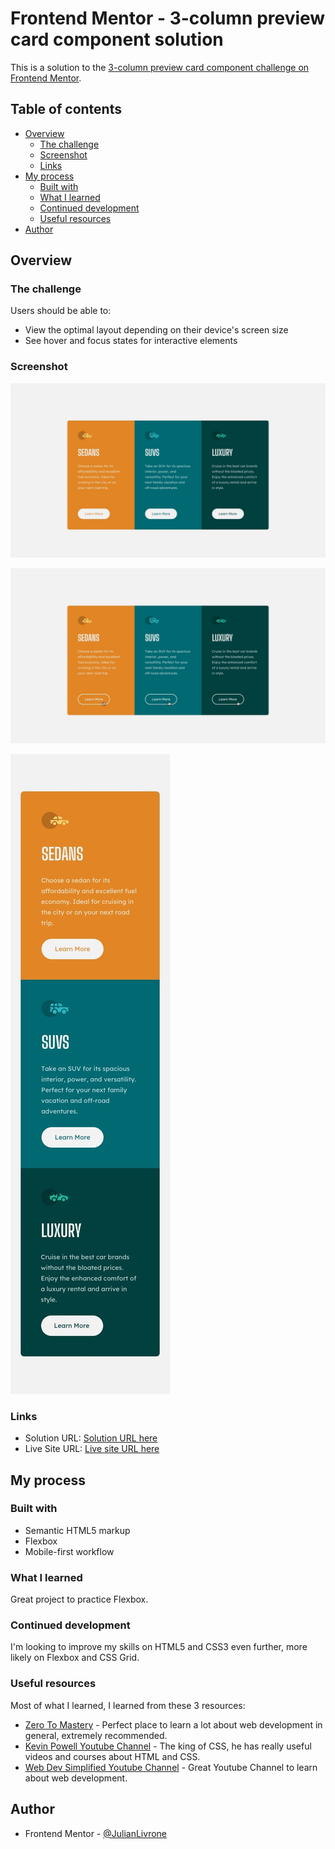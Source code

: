 # Frontend Mentor - 3-column preview card component solution

This is a solution to the [3-column preview card component challenge on Frontend Mentor](https://www.frontendmentor.io/challenges/3column-preview-card-component-pH92eAR2-).

## Table of contents

- [Overview](#overview)
  - [The challenge](#the-challenge)
  - [Screenshot](#screenshot)
  - [Links](#links)
- [My process](#my-process)
  - [Built with](#built-with)
  - [What I learned](#what-i-learned)
  - [Continued development](#continued-development)
  - [Useful resources](#useful-resources)
- [Author](#author)

## Overview

### The challenge

Users should be able to:

- View the optimal layout depending on their device's screen size
- See hover and focus states for interactive elements

### Screenshot

![](./design/desktop-design.jpg)

![](./design/active-states.jpg)

![](./design/mobile-design.jpg)

### Links

- Solution URL: [Solution URL here](https://github.com/JulianLivrone/3-column-preview-card-component)
- Live Site URL: [Live site URL here](https://julianlivrone.github.io/3-column-preview-card-component/)

## My process

### Built with

- Semantic HTML5 markup
- Flexbox
- Mobile-first workflow

### What I learned

Great project to practice Flexbox.

### Continued development

I'm looking to improve my skills on HTML5 and CSS3 even further, more likely on Flexbox and CSS Grid.

### Useful resources

Most of what I learned, I learned from these 3 resources:

- [Zero To Mastery](https://zerotomastery.io/) - Perfect place to learn a lot about web development in general, extremely recommended.
- [Kevin Powell Youtube Channel](https://www.youtube.com/kepowob) - The king of CSS, he has really useful videos and courses about HTML and CSS.
- [Web Dev Simplified Youtube Channel](https://www.youtube.com/c/WebDevSimplified/videos) - Great Youtube Channel to learn about web development.

## Author

- Frontend Mentor - [@JulianLivrone](https://www.frontendmentor.io/profile/JulianLivrone)
